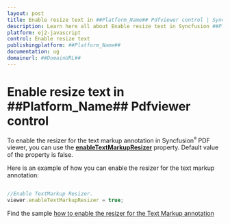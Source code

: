 ```yaml
---
layout: post
title: Enable resize text in ##Platform_Name## Pdfviewer control | Syncfusion
description: Learn here all about Enable resize text in Syncfusion ##Platform_Name## Pdfviewer control of Syncfusion Essential JS 2 and more.
platform: ej2-javascript
control: Enable resize text 
publishingplatform: ##Platform_Name##
documentation: ug
domainurl: ##DomainURL##
---
```


# Enable resize text in ##Platform_Name## Pdfviewer control

To enable the resizer for the text markup annotation in Syncfusion<sup style="font-size:70%">&reg;</sup> PDF viewer, you can use the [**enableTextMarkupResizer**](https://helpej2.syncfusion.com/documentation/api/pdfviewer/#enabletextmarkupresizer) property. Default value of the property is false.

Here is an example of how you can enable the resizer for the text markup annotation:

```javascript

//Enable TextMarkup Resizer.
viewer.enableTextMarkupResizer = true;

```

Find the sample [how to enable the resizer for the Text Markup annotation](https://stackblitz.com/edit/qzf6bk-xsk9pf?devtoolsheight=33&file=index.js)
